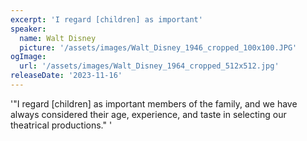 ```yaml
---
excerpt: 'I regard [children] as important'
speaker:
  name: Walt Disney
  picture: '/assets/images/Walt_Disney_1946_cropped_100x100.JPG'
ogImage:
  url: '/assets/images/Walt_Disney_1964_cropped_512x512.jpg'
releaseDate: '2023-11-16'
---
```


'"I regard [children] as important members of the family, and we have always considered their age, experience, and taste in selecting our theatrical productions."'
